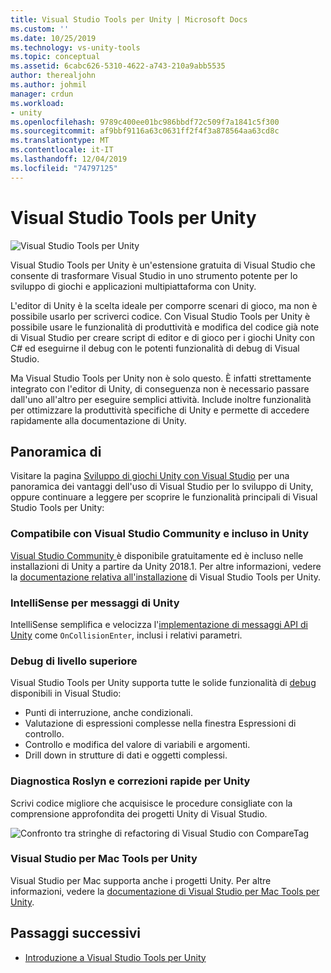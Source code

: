 ```yaml
---
title: Visual Studio Tools per Unity | Microsoft Docs
ms.custom: ''
ms.date: 10/25/2019
ms.technology: vs-unity-tools
ms.topic: conceptual
ms.assetid: 6cabc626-5310-4622-a743-210a9abb5535
author: therealjohn
ms.author: johmil
manager: crdun
ms.workload:
- unity
ms.openlocfilehash: 9789c400ee01bc986bbdf72c509f7a1841c5f300
ms.sourcegitcommit: af9bbf9116a63c0631ff2f4f3a878564aa63cd8c
ms.translationtype: MT
ms.contentlocale: it-IT
ms.lasthandoff: 12/04/2019
ms.locfileid: "74797125"
---
```

# <a name="visual-studio-tools-for-unity"></a>Visual Studio Tools per Unity

![Visual Studio Tools per Unity](media/vstu_header.png)

Visual Studio Tools per Unity è un'estensione gratuita di Visual Studio che consente di trasformare Visual Studio in uno strumento potente per lo sviluppo di giochi e applicazioni multipiattaforma con Unity.

L'editor di Unity è la scelta ideale per comporre scenari di gioco, ma non è possibile usarlo per scriverci codice. Con Visual Studio Tools per Unity è possibile usare le funzionalità di produttività e modifica del codice già note di Visual Studio per creare script di editor e di gioco per i giochi Unity con C# ed eseguirne il debug con le potenti funzionalità di debug di Visual Studio.

Ma Visual Studio Tools per Unity non è solo questo. È infatti strettamente integrato con l'editor di Unity, di conseguenza non è necessario passare dall'uno all'altro per eseguire semplici attività. Include inoltre funzionalità per ottimizzare la produttività specifiche di Unity e permette di accedere rapidamente alla documentazione di Unity.

## <a name="overview"></a>Panoramica di

Visitare la pagina [Sviluppo di giochi Unity con Visual Studio](https://visualstudio.microsoft.com/vs/unity-tools/) per una panoramica dei vantaggi dell'uso di Visual Studio per lo sviluppo di Unity, oppure continuare a leggere per scoprire le funzionalità principali di Visual Studio Tools per Unity:

### <a name="compatible-with-visual-studio-community-and-bundled-with-unity"></a>Compatibile con Visual Studio Community e incluso in Unity

[Visual Studio Community ](https://visualstudio.microsoft.com/) è disponibile gratuitamente ed è incluso nelle installazioni di Unity a partire da Unity 2018.1. Per altre informazioni, vedere la [documentazione relativa all'installazione](getting-started-with-visual-studio-tools-for-unity.md) di Visual Studio Tools per Unity.

### <a name="intellisense-for-unity-messages"></a>IntelliSense per messaggi di Unity

IntelliSense semplifica e velocizza l'[implementazione di messaggi API di Unity](using-visual-studio-tools-for-unity.md#intellisense-for-unity-api-messages) come `OnCollisionEnter`, inclusi i relativi parametri.

### <a name="superior-debugging"></a>Debug di livello superiore

Visual Studio Tools per Unity supporta tutte le solide funzionalità di [debug](using-visual-studio-tools-for-unity.md#unity-debugging) disponibili in Visual Studio:

* Punti di interruzione, anche condizionali.
* Valutazione di espressioni complesse nella finestra Espressioni di controllo.
* Controllo e modifica del valore di variabili e argomenti.
* Drill down in strutture di dati e oggetti complessi.

### <a name="roslyn-diagnostics-and-quick-fixes-for-unity"></a>Diagnostica Roslyn e correzioni rapide per Unity

Scrivi codice migliore che acquisisce le procedure consigliate con la comprensione approfondita dei progetti Unity di Visual Studio.

![Confronto tra stringhe di refactoring di Visual Studio con CompareTag](media/unity-diagnostics.png)

### <a name="visual-studio-for-mac-tools-for-unity"></a>Visual Studio per Mac Tools per Unity

Visual Studio per Mac supporta anche i progetti Unity. Per altre informazioni, vedere la [documentazione di Visual Studio per Mac Tools per Unity](/visualstudio/mac/unity-tools).

## <a name="next-steps"></a>Passaggi successivi

* [Introduzione a Visual Studio Tools per Unity](getting-started-with-visual-studio-tools-for-unity.md)
